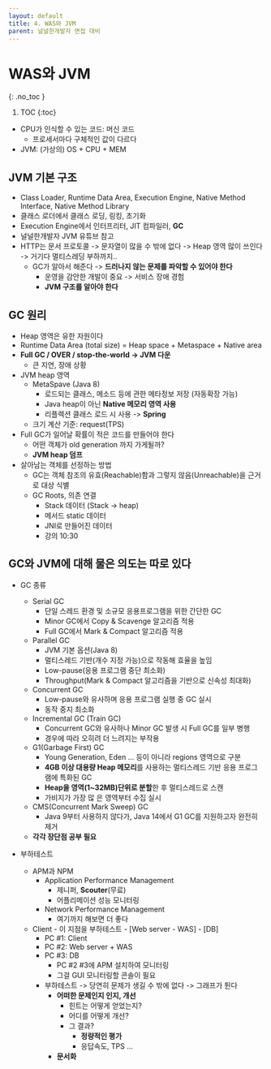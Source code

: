 ```yaml
---
layout: default
title: 4. WAS와 JVM
parent: 널널한개발자 면접 대비
---
```


# WAS와 JVM
{: .no_toc }

1. TOC
{:toc}

- CPU가 인식할 수 있는 코드: 머신 코드
  - 프로세서마다 구체적인 값이 다르다
- JVM: (가상의) OS + CPU + MEM

## JVM 기본 구조

- Class Loader, Runtime Data Area, Execution Engine, Native Method Interface, Native Method Library
- 클래스 로더에서 클래스 로딩, 링킹, 초기화
- Execution Engine에서 인터프리터, JIT 컴파일러, **GC**
- 널널한개발자 JVM 유튜브 참고
- HTTP는 문서 프로토콜 -> 문자열이 많을 수 밖에 없다 -> Heap 영역 많이 쓰인다 -> 거기다 멀티스레딩 부하까지..
  - GC가 알아서 해준다  -> **드러나지 않는 문제를 파악할 수 있어야 한다**
    - 운영을 감안한 개발이 중요 -> 서비스 장애 경험
    - **JVM 구조를 알아야 한다**

## GC 원리

- Heap 영역은 유한 자원이다
- Runtime Data Area (total size) = Heap space + Metaspace + Native area
- **Full GC / OVER / stop-the-world -> JVM 다운**
  - 큰 지연, 장애 상황
- JVM heap 영역
  - MetaSpave (Java 8)
    - 로드되는 클래스, 메소드 등에 관한 메타정보 저장 (자동확장 가능)
    - Java heap이 아닌 **Native 메모리 영역 사용**
    - 리플렉션 클래스 로드 시 사용 -> **Spring**
  - 크기 계산 기준: request(TPS)
- Full GC가 일어날 확률이 적은 코드를 만들어야 한다
  - 어떤 객체가 old generation 까지 가게될까?
  - **JVM heap 덤프**
- 살아남는 객체를 선정하는 방법
  - GC는 객체 참조의 유효(Reachable)함과 그렇지 않음(Unreachable)을 근거로 대상 식별
  - GC Roots, 의존 연결
    - Stack 데이터 (Stack -> heap)
    - 메서드 static 데이터
    - JNI로 만들어진 데이터
    - 강의 10:30

## GC와 JVM에 대해 물은 의도는 따로 있다

- GC 종류
  - Serial GC
    - 단일 스레드 환경 및 소규모 응용프로그램을 위한 간단한 GC
    - Minor GC에서 Copy & Scavenge 알고리즘 적용
    - Full GC에서 Mark & Compact 알고리즘 적용
  - Parallel GC
    - JVM 기본 옵션(Java 8)
    - 멀티스레드 기반(개수 지정 가능)으로 작동해 효율을 높임
    - Low-pause(응용 프로그램 중단 최소화)
    - Throughput(Mark & Compact 알고리즘을 기반으로 신속성 최대화)
  - Concurrent GC
    - Low-pause와 유사하며 응용 프로그램 실행 중 GC 실시
    - 동작 중지 최소화
  - Incremental GC (Train GC)
    - Concurrent GC와 유사하나 Minor GC 발생 시 Full GC를 일부 병행
    - 경우에 따라 오히려 더 느려지는 부작용
  - G1(Garbage First) GC
    - Young Generation, Eden ... 등이 아니라 regions 영역으로 구분
    - **4GB 이상 대용량 Heap 메모리**를 사용하는 멀티스레드 기반 응용 프로그램에 특화된 GC
    - **Heap을 영역(1~32MB)단위로 분할**한 후 멀티스레드로 스캔
    - 가비지가 가장 많 은 영역부터 수집 실시
  - CMS(Concurrent Mark Sweep) GC
    - Java 9부터 사용하지 않다가, Java 14에서 G1 GC를 지원하고자 완전히 제거
  - **각각 장단점 공부 필요**

- 부하테스트
  - APM과 NPM
    - Application Performance Management
      - 제니퍼, **Scouter**(무료)
      - 어플리메이션 성능 모니터링
    - Network Performance Management
      - 여기까지 해보면 더 좋다
  - Client - 이 지점을 부하테스트 - [Web server - WAS] - [DB]
    - PC #1: Client
    - PC #2: Web server + WAS
    - PC #3: DB
      - PC #2 #3에 APM 설치하여 모니터링
      - 그걸 GUI 모니터링할 콘솔이 필요
    - 부하테스트 -> 당연히 문제가 생길 수 밖에 없다 -> 그래프가 튄다
      - **어떠한 문제인지 인지, 개선**
        - 힌트는 어떻게 얻었는지?
        - 어디를 어떻게 개선?
        - 그 결과?
          - **정량적인 평가**
          - 응답속도, TPS ...
      - **문서화**